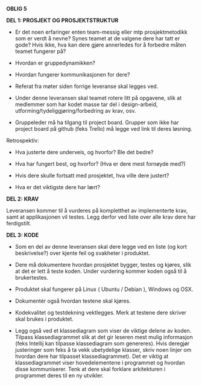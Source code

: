 **OBLIG 5**

**DEL 1: PROSJEKT OG PROSJEKTSTRUKTUR**

* Er det noen erfaringer enten team-messig eller mtp prosjektmetodikk som er verdt å nevne? Synes teamet
at de valgene dere har tatt er gode? Hvis ikke, hva kan dere gjøre annerledes for å forbedre måten teamet
fungerer på?

* Hvordan er gruppedynamikken?

* Hvordan fungerer kommunikasjonen for dere?

* Referat fra møter siden forrige leveranse skal legges ved.

* Under denne leveransen skal teamet rotere litt på opgavene, slik at medlemmer som har kodet masse tar
del i design-arbeid, utforming/tydeliggjøring/forbedring av krav, osv.

* Gruppeleder må ha tilgang til project board. Grupper som ikke har project board på github (feks Trello) må
legge ved link til deres løsning.

Retrospektiv: 

* Hva justerte dere underveis, og hvorfor? Ble det bedre?

* Hva har fungert best, og hvorfor? (Hva er dere mest fornøyde med?)

* Hvis dere skulle fortsatt med prosjektet, hva ville dere justert?

* Hva er det viktigste dere har lært?


**DEL 2: KRAV**

Leveransen kommer til å vurderes på kompletthet av implementerte krav, samt at applikasjonen vil testes. Legg
derfor ved liste over alle krav dere har ferdigstilt.

**DEL 3: KODE**

* Som en del av denne leveransen skal dere legge ved en liste (og kort beskrivelse?) over kjente feil og
svakheter i produktet.

* Dere må dokumentere hvordan prosjektet bygger, testes og kjøres, slik at det er lett å teste koden. Under
vurdering kommer koden også til å brukertestes.

* Produktet skal fungerer på Linux ( Ubuntu / Debian ), Windows og OSX.

* Dokumentér også hvordan testene skal kjøres.

* Kodekvalitet og testdekning vektlegges. Merk at testene dere skriver skal brukes i produktet.

* Legg også ved et klassediagram som viser de viktige delene av koden. Tilpass klassediagrammet slik at det gir leseren mest mulig informasjon (feks Intellij kan tilpasse klassediagram som genereres). Hvis deregjør justeringer som feks å ta vekk ubetydelige klasser, skriv noen linjer om hvordan dere har tilpasset
klassediagrammet). Det er viktig at klassediagrammet viser hovedelementene i programmet og hvordan
disse kommuniserer. Tenk at dere skal forklare arkitekturen i programmet deres til en ny utvikler.
